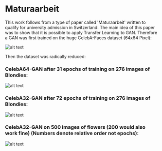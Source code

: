 # Maturaarbeit
This work follows from a type of paper called 'Maturaarbeit' written to qualify for university admission in Switzerland.
The main idea of this paper was to show that it is possible to apply Transfer Learning to GAN.
Therefore a GAN was first trained on the huge CelebA-Faces dataset (64x64 Pixel):

![alt text](https://raw.githubusercontent.com/developerator/Maturaarbeit/master/GAN-TransferLearning/CelebA64_results.png)

Then the dataset was radically reduced:
### CelebA64-GAN after 31 epochs of training on 276 images of Blondies:
![alt text](https://raw.githubusercontent.com/developerator/Maturaarbeit/master/GAN-TransferLearning/Blondies64_31.png)

### CelebA32-GAN after 72 epochs of training on 276 images of Blondies:
![alt text](https://raw.githubusercontent.com/developerator/Maturaarbeit/master/GAN-TransferLearning/Blondies32_72.png)

### CelebA32-GAN on 500 images of flowers (200 would also work fine) (Numbers denote relative order not epochs):
![alt text](https://raw.githubusercontent.com/developerator/Maturaarbeit/master/GAN-TransferLearning/Flower_evolution.PNG)
